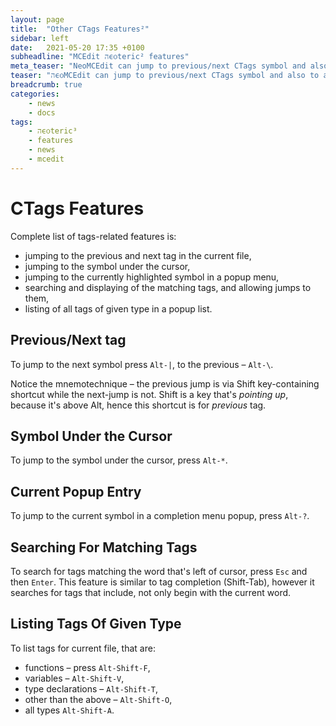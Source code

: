 ```yaml
---
layout: page
title:  "Other CTags Features²"
sidebar: left
date:   2021-05-20 17:35 +0100
subheadline: "MCEdit הϵѻteric² features"
meta_teaser: "NeoMCEdit can jump to previous/next CTags symbol and also to a symbol under the cursor, etc."
teaser: "הϵѻMCEdit can jump to previous/next CTags symbol and also to a symbol under the cursor, etc."
breadcrumb: true
categories: 
    - news
    - docs
tags:
    - הϵѻteric³
    - features
    - news
    - mcedit
---
```


# CTags Features

Complete list of tags-related features is:

- jumping to the previous and next tag in the current file,
- jumping to the symbol under the cursor,
- jumping to the currently highlighted symbol in a popup menu,
- searching and displaying of the matching tags, and allowing
  jumps to them,
- listing of all tags of given type in a popup list.

## Previous/Next tag

To jump to the next symbol press `Alt-|`, to the previous –
`Alt-\`. 

Notice the mnemotechnique – the previous jump is via Shift
key-containing shortcut while the next-jump is not. Shift is a key
that's *pointing up*, because it's above Alt, hence this shortcut
is for *previous* tag.

## Symbol Under the Cursor

To jump to the symbol under the cursor, press `Alt-*`.

## Current Popup Entry

To jump to the current symbol in a completion menu popup, press
`Alt-?`.

## Searching For Matching Tags

To search for tags matching the word that's left of cursor, press
`Esc` and then `Enter`. This feature is similar to tag completion
(Shift-Tab), however it searches for tags that include, not only
begin with the current word.

## Listing Tags Of Given Type

To list tags for current file, that are:

- functions – press `Alt-Shift-F`,
- variables – `Alt-Shift-V`,
- type declarations – `Alt-Shift-T`,
- other than the above – `Alt-Shift-O`,
- all types `Alt-Shift-A`.

















